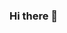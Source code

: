 ### Hi there 👋

<!--
**thebug13/thebug13** is a ✨ _special_ ✨ repository because its `README.md` (this file) appears on your GitHub profile.

Here are some ideas to get you started:

- 👋 Hi, I’m @thebug13
- 👀 Programador en Lua & JavaScript (Orientado en el desarollo de bots de discord)
- 🌱 Siempre estoy disponible para realizar proyectos en la plataforma de MTA:SA
- 💞️ Puedes contactarme por mi discord TheBug#1738 (Estoy casi todo el dia conectado)
- 📫 Actualmente estoy trabajando Bots multifuncionales de Discord¡
-->

